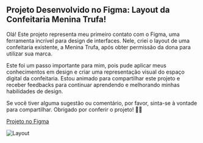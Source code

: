 
## Projeto Desenvolvido no Figma: Layout da Confeitaria Menina Trufa!

Olá! Este projeto representa meu primeiro contato com o Figma, uma ferramenta incrível para design de interfaces. Nele, criei o layout de uma confeitaria existente, a Menina Trufa, após obter permissão da dona para utilizar sua marca.

Este foi um passo importante para mim, pois pude aplicar meus conhecimentos em design e criar uma representação visual do espaço digital da confeitaria. Estou animado para compartilhar este projeto e receber feedbacks para continuar aprendendo e melhorando minhas habilidades de design.

Se você tiver alguma sugestão ou comentário, por favor, sinta-se à vontade para compartilhar. Obrigado por conferir o projeto! 🍰🎨




[Projeto no Figma](https://www.figma.com/file/TJA2KuRSy3IXnpNHb88OUt/Menina-Trufa?type=design&node-id=0%3A1&mode=design&t=i0oILzq9eN8tsEIb-1)

![Layout](https://github.com/KathllynSantos/Projeto_Layout_Figma/assets/120657741/12b67b36-fa90-4675-bbba-74dc8d2db845)
